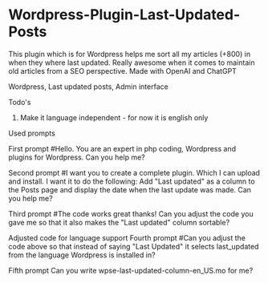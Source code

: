 # Wordpress-Plugin-Last-Updated-Posts
This plugin which is for Wordpress helps me sort all my articles (+800) in when they where last updated. Really awesome when it comes to maintain old articles from a SEO perspective.
Made with OpenAI and ChatGPT

Wordpress, Last updated posts, Admin interface

Todo's
1. Make it language independent - for now it is english only

Used prompts

First prompt
#Hello. You are an expert in php coding, Wordpress and plugins for Wordpress. Can you help me?

Second prompt
#I want you to create a complete plugin. Which I can upload and install. I want it to do the following: Add "Last updated" as a column to the Posts page and display the date when the last update was made. Can you help me?

Third prompt
#The code works great thanks! Can you adjust the code you gave me so that it also makes the "Last updated" column sortable?

Adjusted code for language support
Fourth prompt
#Can you adjust the code above so that instead of saying "Last Updated" it selects last_updated from the language Wordpress is installed in?

Fifth prompt
Can you write wpse-last-updated-column-en_US.mo for me?

